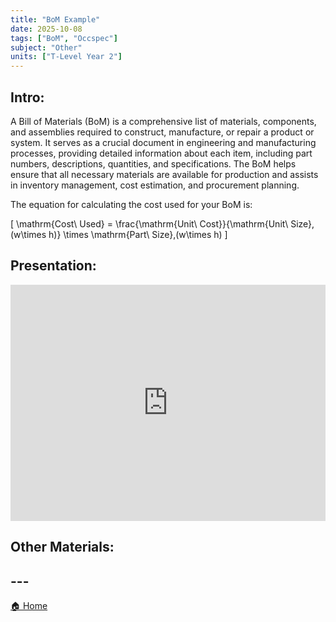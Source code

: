 ```yaml
---
title: "BoM Example"
date: 2025-10-08
tags: ["BoM", "Occspec"]
subject: "Other"
units: ["T-Level Year 2"]
---
```


## Intro:

A Bill of Materials (BoM) is a comprehensive list of materials, components, and assemblies required to construct, manufacture, or repair a product or system. It serves as a crucial document in engineering and manufacturing processes, providing detailed information about each item, including part numbers, descriptions, quantities, and specifications. The BoM helps ensure that all necessary materials are available for production and assists in inventory management, cost estimation, and procurement planning.

The equation for calculating the cost used for your BoM is:


\[
\mathrm{Cost\ Used} = \frac{\mathrm{Unit\ Cost}}{\mathrm{Unit\ Size}\,(w\times h)} \times \mathrm{Part\ Size}\,(w\times h)
\]


## Presentation:

<div style="position: relative; width: 100%; height: 0; padding-top: 75%;">
    <iframe src="https://EngineeringShare.github.io/engineering-hub/presentations/Example BoM.pdf"
        style="position: absolute; top: 0; left: 0; width: 100%; height: 100%; border: none;">
    </iframe>
</div>

## Other Materials:

## ---

<a href="https://engineeringshare.github.io/engineering-hub">🏠 Home</a>
